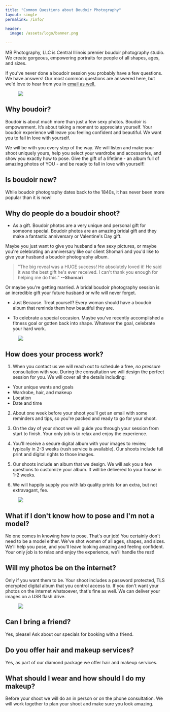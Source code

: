 ```yaml
---
title: "Common Questions about Boudoir Photography"
layout: single
permalink: /info/

header:
  image: /assets/logo/banner.png
  
---
```

MB Photography, LLC is Central Illinois premier boudoir photography studio. We create gorgeous, empowering portraits for people of all shapes, ages, and sizes.

If you've never done a boudoir session you probably have a few questions. We have answers! Our most common questions are answered here, but we'd love to hear from you in [email as well.](mailto:sales@mbphotography.net)

<figure class="full">
    <img src="/assets/images/models/cat-white-full-5.jpg">
</figure>

## Why boudoir?
Boudoir is about much more than just a few sexy photos.  Boudoir is empowerment.  It’s about taking a moment to appreciate yourself.  Your boudoir experience will leave you feeling confident and beautiful. We want you to fall in love with yourself.

We will be with you every step of the way. We will listen and make your shoot uniquely yours, help you select your wardrobe and accessories, and show you exactly how to pose. Give the gift of a lifetime - an album full of amazing photos of YOU - and be ready to fall in love with yourself!

## Is boudoir new?
While boudoir photography dates back to the 1840s, it has never been more popular than it is now!

## Why do people do a boudoir shoot?
* As a gift. Boudoir photos are a very unique and personal gift for someone special. Boudoir photos are an amazing bridal gift and they make a fantastic anniversary or Valentine's Day gift.  

 Maybe you just want to give you husband a few sexy pictures, or maybe you're celebrating an anniversary like our client Shomari and you'd like to give your husband a boudoir photography album. 

>"The big reveal was a HUGE success! He absolutely loved it! He said it was the best gift he's ever received. I can't thank you enough for helping me do this."  **--Shomari**

Or maybe you're getting married. A bridal boudoir photography session is an incredible gift your future husband or wife will never forget. 

* Just Because. Treat yourself! Every woman should have a boudoir album that reminds them how beautiful they are.  

* To celebrate a special occasion. Maybe you've recently accomplished a fitness goal or gotten back into shape. Whatever the goal, celebrate your hard work.  

<figure class="full">
    <img src="/assets/images/models/cwlkfav.jpg">
</figure>

## How does your process work?
1. When you contact us we will reach out to schedule a free, *no pressure* consultation with you. During the consultation we will design the perfect session for you. We will cover all the details including:
* Your unique wants and goals
* Wardrobe, hair, and makeup
* Location
* Date and time

2. About one week before your shoot you'll get an email with some reminders and tips, so you're packed and ready to go for your shoot.

3. On the day of your shoot we will guide you through your session from start to finish. Your only job is to relax and enjoy the experience.

4. You'll receive a secure digital album with your images to review, typically in 2-3 weeks (rush service is available). Our shoots include full print and digital rights to those images.

5. Our shoots include an album that we design. We will ask you a few questions to customize your album.  It will be delivered to your house in 1-2 weeks.

6. We will happily supply you with lab quality prints for an extra, but not extravagant, fee.

<figure class="full">
    <img src="/assets/images/models/catelyn_black_hk-17.jpg">
</figure>

## What if I don't know how to pose and I'm not a model?
No one comes in knowing how to pose. That's our job! You certainly don't need to be a model either.  We've shot women of all ages, shapes, and sizes. We'll help you pose, and you'll leave looking amazing and feeling confident. Your only job is to relax and enjoy the experience, we'll handle the rest! 

## Will my photos be on the internet?
Only if you want them to be. Your shoot includes a password protected, TLS encrypted digital album that you control access to. If you don't want your photos on the internet whatsoever, that's fine as well.  We can deliver your images on a USB flash drive.

<figure class="full">
    <img src="/assets/images/models/cat-white-full-7.jpg">
</figure>

## Can I bring a friend?  
Yes, please! Ask about our specials for booking with a friend.

## Do you offer hair and makeup services?
Yes, as part of our diamond package we offer hair and makeup services.

## What should I wear and how should I do my makeup?
Before your shoot we will do an in person or on the phone consultation. We will work together to plan your shoot and make sure you look amazing.







